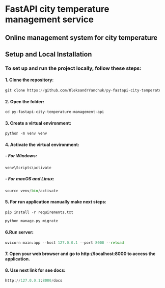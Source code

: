 # FastAPI city temperature management service
## Online management system for city temperature

## Setup and Local Installation

### To set up and run the project locally, follow these steps:

#### 1.  Clone the repository:

```python
git clone https://github.com/OleksandrYanchuk/py-fastapi-city-temperature-management-api.git
```
#### 2. Open the folder:
```python
cd py-fastapi-city-temperature-management-api
```
#### 3. Create a virtual environment:
```python
python -m venv venv
```
#### 4. Activate the virtual environment:
   
##### - For Windows:
```python
venv\Scripts\activate
```
##### -	For macOS and Linux:
```python
source venv/bin/activate
```

#### 5. For run application manually make next steps:

```python
pip install -r requirements.txt
```
```python
python manage.py migrate
```
#### 6.Run server:
```python
uvicorn main:app --host 127.0.0.1 --port 8000 --reload
```
#### 7. Open your web browser and go to http://localhost:8000 to access the application.

#### 8. Use next link for see docs:
```python
http://127.0.0.1:8000/docs
```
